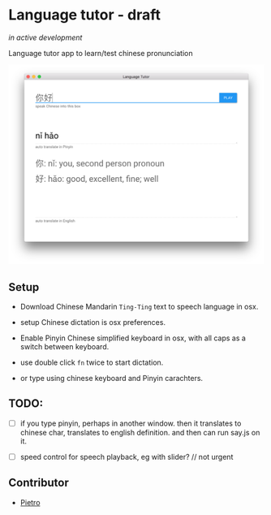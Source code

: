 # Language tutor - draft 

_in active development_

Language tutor app to learn/test chinese pronunciation 

<!-- Used [Quick Start Guide](http://electron.atom.io/docs/tutorial/quick-start) as a starting point. -->

![sample](sample.png)

## Setup 
- Download Chinese Mandarin `Ting-Ting`  text to speech language in osx. 
- setup Chinese dictation is osx preferences.

- Enable Pinyin Chinese simplified keyboard in osx, with all caps as a switch between keyboard. 

- use double click `fn` twice to start dictation.
- or type using chinese keyboard and Pinyin carachters. 


## TODO: 

- [ ] if you type pinyin, perhaps in another window. then it translates to chinese char, translates to english definition. and then can run say.js on it.  
- [ ] speed control for speech playback, eg with slider? // not urgent


## Contributor 

- [Pietro](https://github.com/pietrop)